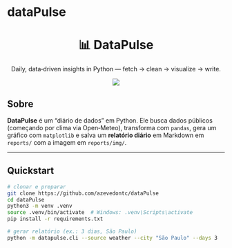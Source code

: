 # dataPulse

<h1 align="center">📊 DataPulse</h1>
<p align="center">Daily, data‑driven insights in Python — fetch → clean → visualize → write.</p>

<p align="center">
  <img src="https://komarev.com/ghpvc/?username=SEU_USER&label=views&color=blueviolet" />
</p>

## Sobre
**DataPulse** é um “diário de dados” em Python. Ele busca dados públicos (começando por clima via Open‑Meteo), transforma com `pandas`, gera um gráfico com `matplotlib` e salva um **relatório diário** em Markdown em `reports/` com a imagem em `reports/img/`.

---

## Quickstart

```bash
# clonar e preparar
git clone https://github.com/azevedontc/dataPulse
cd dataPulse
python3 -m venv .venv
source .venv/bin/activate  # Windows: .venv\Scripts\activate
pip install -r requirements.txt

# gerar relatório (ex.: 3 dias, São Paulo)
python -m datapulse.cli --source weather --city "São Paulo" --days 3
